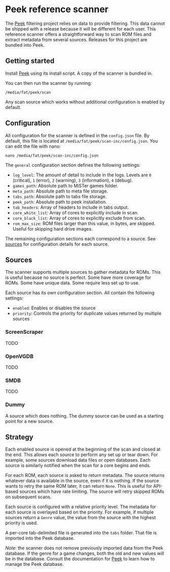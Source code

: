 # Peek reference scanner

The [Peek](https://github.com/mrsonicblue/peek) filtering project relies on data to provide filtering. This data
cannot be shipped with a release because it will be different for each user. This reference scanner offers a
straightforward way to scan ROM files and extract metadata from several sources. Releases for this project are
bundled into Peek.

## Getting started

Install [Peek](https://github.com/mrsonicblue/peek) using its install script. A copy of the scanner is bundled in.

You can then run the scanner by running:

```
/media/fat/peek/scan
```

Any scan source which works without additional configuration is enabled by default.

## Configuration

All configuration for the scanner is defined in the `config.json` file. By default, this file is located at
`/media/fat/peek/scan-inc/config.json`. You can edit the file with nano:

```
nano /media/fat/peek/scan-inc/config.json
```

The `general` configuration section defines the following settings:

* `log_level`: The amount of detail to include in the logs. Levels are `0` (critical), `1` (error), `2` (warning), `3` (information), `4` (debug).
* `games_path`: Absolute path to MiSTer games folder.
* `meta_path`: Absolute path to meta file storage.
* `tabs_path`: Absolute path to tabs file storage.
* `peek_path`: Absolute path to peek installation.
* `tab_headers`: Array of headers to include in tabs output.
* `core_white_list`: Array of cores to explicitly include in scan.
* `core_black_list`: Array of cores to explicitly exclude from scan.
* `rom_max_size`: ROM files larger than this value, in bytes, are skipped. Useful for skipping hard drive images.

The remaining configuration sections each correspond to a source. See [sources](#sources) for configuration 
details for each source.

## Sources

The scanner supports multiple sources to gather metadata for ROMs. This is useful because no source is perfect.
Some have more coverage for ROMs. Some have unique data. Some require less set up to use.

Each source has its own configuration section. All contain the following settings:

* `enabled`: Enables or disables the source
* `priority`: Controls the priority for duplicate values returned by multiple sources

### ScreenScraper

TODO

### OpenVGDB

TODO

### SMDB

TODO

### Dummy

A source which does nothing. The dummy source can be used as a starting point for a new source.

## Strategy

Each enabled source is opened at the beginning of the scan and closed at the end. This allows each source to
perform any set up or tear down. For example, some sources download data files or open databases. Each source 
is similarly notified when the scan for a core begins and ends.

For each ROM, each source is asked to return metadata. The source returns whatever data is available in the source,
even if it is nothing. If the source wants to retry the same ROM later, it can return `None`. This is useful for
API-based sources which have rate limiting. The source will retry skipped ROMs on subsequent scans.

Each source is configured with a relative priority level. The metadata for each source is overlayed based on the
priority. For example, if multiple sources return a `Genre` value, the value from the source with the highest priority
is used.

A per-core tab-delimited file is generated into the `tabs` folder. That file is imported into the Peek database.

*Note*: the scanner does not remove previously imported data from the Peek database. If the genre for a game changes,
both the old and new values will be in the database. Consult the documentation for
[Peek](https://github.com/mrsonicblue/peek) to learn how to manage the Peek database.
